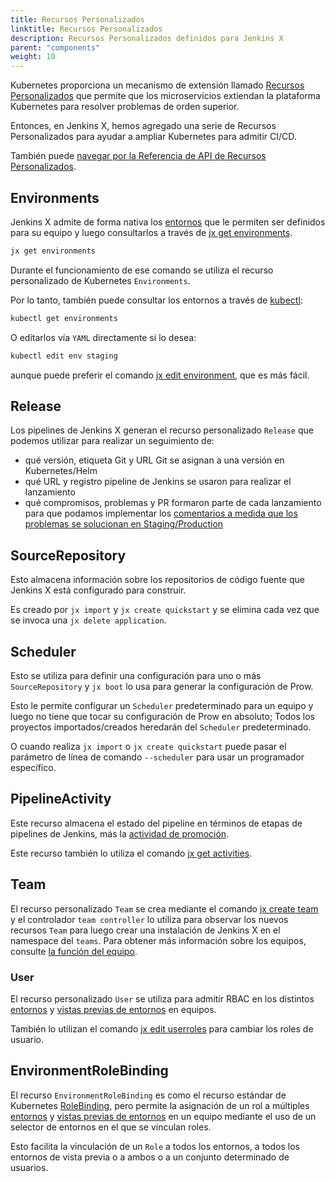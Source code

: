 ```yaml
---
title: Recursos Personalizados
linktitle: Recursos Personalizados
description: Recursos Personalizados definidos para Jenkins X
parent: "components"
weight: 10
---
```


Kubernetes proporciona un mecanismo de extensión llamado [Recursos Personalizados](https://kubernetes.io/docs/concepts/api-extension/custom-resources/) que permite que los microservicios extiendan la plataforma Kubernetes para resolver problemas de orden superior.

Entonces, en Jenkins X, hemos agregado una serie de Recursos Personalizados para ayudar a ampliar Kubernetes para admitir CI/CD.

También puede [navegar por la Referencia de API de Recursos Personalizados](/apidocs/).

## Environments

Jenkins X admite de forma nativa los [entornos](/es/docs/concepts/features/#entornos) que le permiten ser definidos para su equipo y luego consultarlos a través de [jx get environments](/commands/jx_get_environments/).

```sh
jx get environments
```

Durante el funcionamiento de ese comando se utiliza el recurso personalizado de Kubernetes `Environments`.

Por lo tanto, también puede consultar los entornos a través de [kubectl](https://kubernetes.io/docs/reference/kubectl/overview/):

```sh
kubectl get environments
```

O editarlos vía `YAML` directamente si lo desea:

```sh
kubectl edit env staging
```

aunque puede preferir el comando [jx edit environment](/commands/jx_edit_environment/), que es más fácil.

## Release

Los pipelines de Jenkins X generan el recurso personalizado `Release` que podemos utilizar para realizar un seguimiento de:

* qué versión, etiqueta Git y URL Git se asignan a una versión en Kubernetes/Helm
* qué URL y registro pipeline de Jenkins se usaron para realizar el lanzamiento
* qué compromisos, problemas y PR formaron parte de cada lanzamiento para que podamos implementar los [comentarios a medida que los problemas se solucionan en Staging/Production](/es/docs/concepts/features/#retroalimentación)

## SourceRepository

Esto almacena información sobre los repositorios de código fuente que Jenkins X está configurado para construir.

Es creado por `jx import` y `jx create quickstart` y se elimina cada vez que se invoca una `jx delete application`.

## Scheduler

Esto se utiliza para definir una configuración para uno o más `SourceRepository` y `jx boot` lo usa para generar la configuración de Prow.

Esto le permite configurar un `Scheduler` predeterminado para un equipo y luego no tiene que tocar su configuración de Prow en absoluto; Todos los proyectos importados/creados heredarán del `Scheduler` predeterminado.

O cuando realiza `jx import` o `jx create quickstart` puede pasar el parámetro de línea de comando `--scheduler` para usar un programador específico.

## PipelineActivity

Este recurso almacena el estado del pipeline en términos de etapas de pipelines de Jenkins, más la [actividad de promoción](/es/docs/concepts/features/#promoción).

Este recurso también lo utiliza el comando [jx get activities](/commands/jx_get_activities/).

## Team

El recurso personalizado `Team` se crea mediante el comando [jx create team](/commands/jx_create_team/) y el controlador `team controller` lo utiliza para observar los nuevos recursos `Team` para luego crear una instalación de Jenkins X en el namespace del `teams`. Para obtener más información sobre los equipos, consulte [la función del equipo](/es/docs/concepts/features/#equipos).

### User

El recurso personalizado `User` se utiliza para admitir RBAC en los distintos [entornos](/es/docs/concepts/features/#entornos) y [vistas previas de entornos](/docs/concepts/features/#preview-environments) en equipos.

También lo utilizan el comando [jx edit userroles](/commands/jx_edit_userroles/) para cambiar los roles de usuario.

## EnvironmentRoleBinding

El recurso `EnvironmentRoleBinding` es como el recurso estándar de Kubernetes [RoleBinding](https://kubernetes.io/docs/reference/generated/kubernetes-api/v1.13/#rolebinding-v1-rbac-authorization-k8s-io), pero permite la asignación de un rol a múltiples [entornos](/es/docs/concepts/features/#entornos) y [vistas previas de entornos](/docs/concepts/features/#preview-environments) en un equipo mediante el uso de un selector de entornos en el que se vinculan roles.

Esto facilita la vinculación de un `Role` a todos los entornos, a todos los entornos de vista previa o a ambos o a un conjunto determinado de usuarios.